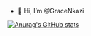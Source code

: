 - 👋 Hi, I’m @GraceNkazi


[![Anurag's GitHub stats](https://github-readme-stats.vercel.app/api?username=GraceNkazi)](https://github.com/GraceNkazi/github-readme-stats)
